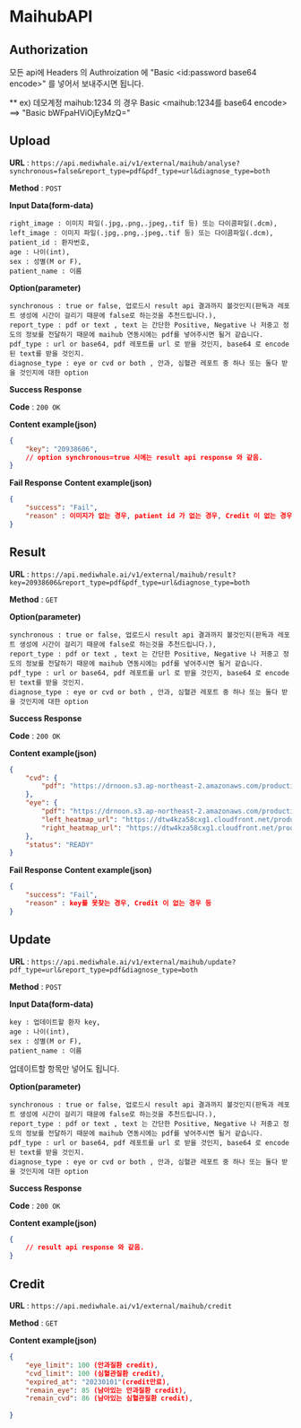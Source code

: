 # MaihubAPI

## Authorization

모든 api에 Headers 의 Authroization 에 "Basic <id:password base64 encode>" 를 넣어서 보내주시면 됩니다.

** ex) 데모계정 maihub:1234 의 경우 Basic <maihub:1234를 base64 encode> ==> "Basic bWFpaHViOjEyMzQ="

## Upload

**URL** : `https://api.mediwhale.ai/v1/external/maihub/analyse?synchronous=false&report_type=pdf&pdf_type=url&diagnose_type=both`

**Method** : `POST`

**Input Data(form-data)**

```
right_image : 이미지 파일(.jpg,.png,.jpeg,.tif 등) 또는 다이콤파일(.dcm),
left_image : 이미지 파일(.jpg,.png,.jpeg,.tif 등) 또는 다이콤파일(.dcm),
patient_id : 환자번호,
age : 나이(int),
sex : 성별(M or F),
patient_name : 이름
```

**Option(parameter)**

```
synchronous : true or false, 업로드시 result api 결과까지 볼것인지(판독과 레포트 생성에 시간이 걸리기 때문에 false로 하는것을 추천드립니다.),
report_type : pdf or text , text 는 간단한 Positive, Negative 나 저중고 정도의 정보를 전달하기 때문에 maihub 연동시에는 pdf를 넣어주시면 될거 같습니다.
pdf_type : url or base64, pdf 레포트를 url 로 받을 것인지, base64 로 encode된 text를 받을 것인지.
diagnose_type : eye or cvd or both , 안과, 심혈관 레포트 중 하나 또는 둘다 받을 것인지에 대한 option
```

**Success Response**

**Code** : `200 OK`

**Content example(json)**

```json
{
    "key": "20938606",
    // option synchronous=true 시에는 result api response 와 같음.
}
```
**Fail Response**
**Content example(json)**

```json
{
    "success": "Fail",
    "reason" : 이미지가 없는 경우, patient id 가 없는 경우, Credit 이 없는 경우 등
}
```

## Result

**URL** : `https://api.mediwhale.ai/v1/external/maihub/result?key=20938606&report_type=pdf&pdf_type=url&diagnose_type=both`

**Method** : `GET`

**Option(parameter)**

```
synchronous : true or false, 업로드시 result api 결과까지 볼것인지(판독과 레포트 생성에 시간이 걸리기 때문에 false로 하는것을 추천드립니다.),
report_type : pdf or text , text 는 간단한 Positive, Negative 나 저중고 정도의 정보를 전달하기 때문에 maihub 연동시에는 pdf를 넣어주시면 될거 같습니다.
pdf_type : url or base64, pdf 레포트를 url 로 받을 것인지, base64 로 encode된 text를 받을 것인지.
diagnose_type : eye or cvd or both , 안과, 심혈관 레포트 중 하나 또는 둘다 받을 것인지에 대한 option
```
**Success Response**

**Code** : `200 OK`

**Content example(json)**

```json
{
    "cvd": {
        "pdf": "https://drnoon.s3.ap-northeast-2.amazonaws.com/production/reports/fundus/78694123_Reti-CVD_20221105_030322.pdf"
    },
    "eye": {
        "pdf": "https://drnoon.s3.ap-northeast-2.amazonaws.com/production/reports/fundus/78694123_Reti-Eye_20221105_030317.pdf",
        "left_heatmap_url": "https://dtw4kza58cxg1.cloudfront.net/production/processed/2022-11-5/443_030236867779_left_actmap.jpg",
        "right_heatmap_url": "https://dtw4kza58cxg1.cloudfront.net/production/processed/2022-11-5/443_030252125282_right_actmap.jpg"
    },
    "status": "READY"
}
```
**Fail Response**
**Content example(json)**

```json
{
    "success": "Fail",
    "reason" : key를 못찾는 경우, Credit 이 없는 경우 등
}
```

## Update

**URL** : `https://api.mediwhale.ai/v1/external/maihub/update?pdf_type=url&report_type=pdf&diagnose_type=both`

**Method** : `POST`

**Input Data(form-data)**

```
key : 업데이트할 환자 key,
age : 나이(int),
sex : 성별(M or F),
patient_name : 이름
```
업데이트할 항목만 넣어도 됩니다.

**Option(parameter)**

```
synchronous : true or false, 업로드시 result api 결과까지 볼것인지(판독과 레포트 생성에 시간이 걸리기 때문에 false로 하는것을 추천드립니다.),
report_type : pdf or text , text 는 간단한 Positive, Negative 나 저중고 정도의 정보를 전달하기 때문에 maihub 연동시에는 pdf를 넣어주시면 될거 같습니다.
pdf_type : url or base64, pdf 레포트를 url 로 받을 것인지, base64 로 encode된 text를 받을 것인지.
diagnose_type : eye or cvd or both , 안과, 심혈관 레포트 중 하나 또는 둘다 받을 것인지에 대한 option
```

**Success Response**

**Code** : `200 OK`

**Content example(json)**

```json
{
    // result api response 와 같음.
}
```

## Credit

**URL** : `https://api.mediwhale.ai/v1/external/maihub/credit`

**Method** : `GET`

**Content example(json)**

```json
{   
    "eye_limit": 100 (안과질환 credit),
    "cvd_limit": 100 (심혈관질환 credit),
    "expired_at": "20230101"(credit만료),
    "remain_eye": 85 (남아있는 안과질환 credit),
    "remain_cvd": 86 (남아있는 심혈관질환 credit),
   
}
```
